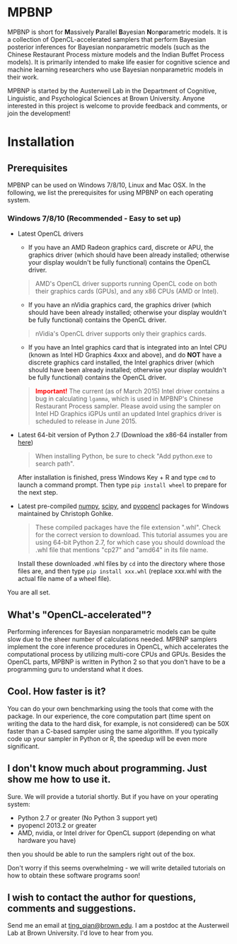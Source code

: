 MPBNP
=====

MPBNP is short for **M**assively **P**arallel **B**ayesian **N**on**p**arametric models. It is a collection of OpenCL-accelerated samplers that perform Bayesian posterior inferences for Bayesian nonparametric models (such as the Chinese Restaurant Process mixture models and the Indian Buffet Process models). It is primarily intended to make life easier for cognitive science and machine learning researchers who use Bayesian nonparametric models in their work.

MPBNP is started by the Austerweil Lab in the Department of Cognitive, Linguistic, and Psychological Sciences at Brown University. Anyone interested in this project is welcome to provide feedback and comments, or join the development!


# Installation #

## Prerequisites ##

MPBNP can be used on Windows 7/8/10, Linux and Mac OSX. In the following, we list the prerequisites for using MPBNP on each operating system.

### Windows 7/8/10 (Recommended - Easy to set up) ###

* Latest OpenCL drivers

  * If you have an AMD Radeon graphics card, discrete or APU, the graphics driver (which should have been already installed; otherwise your display wouldn't be fully functional) contains the OpenCL driver. 
  > AMD's OpenCL driver supports running OpenCL code on both their graphics cards (GPUs), and any x86 CPUs (AMD or Intel).

  * If you have an nVidia graphics card, the graphics driver (which should have been already installed; otherwise your display wouldn't be fully functional) contains the OpenCL driver. 
  > nVidia's OpenCL driver supports only their graphics cards.

  * If you have an Intel graphics card that is integrated into an Intel CPU (known as Intel HD Graphics 4xxx and above), and do **NOT** have a discrete graphics card installed, the Intel graphics driver (which should have been already installed; otherwise your display wouldn't be fully functional) contains the OpenCL driver. 

  > **<font color="red">Important!</font>** The current (as of March 2015) Intel driver contains a bug in calculating ``lgamma``, which is used in MPBNP's Chinese Restaurant Process sampler. Please avoid using the sampler on Intel HD Graphics iGPUs until an updated Intel graphics driver is scheduled to release in June 2015.

* Latest 64-bit version of Python 2.7 (Download the x86-64 installer from [here](https://www.python.org/downloads/release/python-279/))

  > When installing Python, be sure to check "Add python.exe to search path".

  After installation is finished, press Windows Key + R and type `cmd` to launch a command prompt. Then type `pip install wheel` to prepare for the next step.

* Latest pre-compiled [numpy](http://www.lfd.uci.edu/~gohlke/pythonlibs/#numpy), [scipy](http://www.lfd.uci.edu/~gohlke/pythonlibs/#scipy), and [pyopencl](http://www.lfd.uci.edu/~gohlke/pythonlibs/#pyopencl) packages for Windows maintained by Christoph Gohlke.

  > These compiled packages have the file extension ".whl". Check for the correct version to download. This tutorial assumes you are using 64-bit Python 2.7, for which case you should download the .whl file that mentions "cp27" and "amd64" in its file name.

  Install these downloaded .whl files by ``cd`` into the directory where those files are, and then type `pip install xxx.whl` (replace xxx.whl with the actual file name of a wheel file).

You are all set.

What's "OpenCL-accelerated"?
---
Performing inferences for Bayesian nonparametric models can be quite slow due to the sheer number of calculations needed. MPBNP samplers implement the core inference procedures in OpenCL, which accelerates the computational process by utilizing multi-core CPUs and GPUs. Besides the OpenCL parts, MPBNP is  written in Python 2 so that you don't have to be a programming guru to understand what it does.

Cool. How faster is it?
---
You can do your own benchmarking using the tools that come with the package. In our experience, the core computation part (time spent on writing the data to the hard disk, for example, is not considered) can be 50X faster than a C-based sampler using the same algorithm. If you typically code up your sampler in Python or R, the speedup will be even more significant.

I don't know much about programming. Just show me how to use it.
---
Sure. We will provide a tutorial shortly. But if you have on your operating system:

* Python 2.7 or greater (No Python 3 support yet)
* pyopencl 2013.2 or greater
* AMD, nvidia, or Intel driver for OpenCL support (depending on what hardware you have)

then you should be able to run the samplers right out of the box. 

Don't worry if this seems overwhelming - we will write detailed tutorials on how to obtain these software programs soon!

I wish to contact the author for questions, comments and suggestions.
---
Send me an email at ting_qian@brown.edu. I am a postdoc at the Austerweil Lab at Brown University. I'd love to hear from you.
